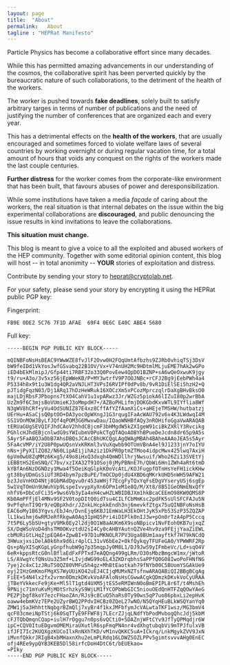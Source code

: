 ```yaml
---
layout: page
title:  "About"
permalink:   About
tagline : "HEPRat Manifesto"
---
```


Particle Physics has become a collaborative effort since many decades.

While this has permitted amazing advancements in our understanding of the cosmos, the collaborative spirit has been perverted quickly by the bureaucratic nature of such collaborations, to the detriment of the health of the workers.

The worker is pushed towards **fake deadlines**, solely built to satisfy arbitrary targes in terms of number of publications and the need of justifying the number of conferences that are organized each and every year.

This has a detrimental effects on the **health of the workers**, that are usually encouraged and sometimes forced to violate welfare laws of several countries by working overnight or during regular vacation time, for a total amount of hours that voids any conquest on the rights of the workers made the last couple centuries.

**Further distress** for the worker comes from the corporate-like environment that has been built, that favours abuses of power and deresponsibilization.

While some institutions have taken a media *façade* of caring about the workers, the real situation is that internal debates on the issue within the big experimental collaborations are **discouraged**, and public denouncing the issue results in kind invitations to leave the collaborations.

**This situation must change.**

This blog is meant to give a voice to all the exploited and abused workers of the HEP community.
Together with some editorial opinion content, this blog will host -- in total anonimity -- **YOUR** stories of exploitation and distress.

Contribute by sending your story to <heprat@cryptolab.net>.

For your safety, please send your story by encrypting it using the HEPRat public PGP key:

Fingerprint:
```
FB9E 0DE2 5C76 7F1D AFAE  69F4 0E6C E40C ABE4 5680
```

Full key:
```
-----BEGIN PGP PUBLIC KEY BLOCK-----

mQINBFoNsHsBEAC9YWwWZE8fvJlF2Ovw0H2FQqUmtAfbzhs9ZJRb0vhiqTSj3DsV
bW9feIDd1VkYosJwfGSvabq22B1OV/Vx+V74nUH2Mc9HDtmlMLjuEME7hAk2wGPo
iED4bEkMlmipJ/Gfp44ti7RBF32o33Q0PovEew4QpDO1BZNP+sA6wQeOxwuK9jgy
t9/ru+A3o/3v5xz56jEpWWeKB/P+MY3wtrfV9P7OOJNBc+rCFJ2Bg9jEebPWh4a4
P5334h8x9t1u3W1dg4QR2aVNJLHT3VPsI6RVIPf0dPv8b/9vR1DiElSEi5hzH2+Q
pJTidgFqzN03/Dj1ARq17hDzHeWRuk16XOCzXm5xPCozMprczqlrDaXgBHvBksO0
majLDjRbsFJPbopns7tXO4CahV1u1vpARwz3Jr/WZGz5piokA6lIZuI80p2wrBbA
UzZm9f6C3mjsBoVUmieKJ3oMmpdH7+/AZBoPHLifmjDOKGbdKxvWTL9IYflia8Wf
N3gWV8hCRf+yVu4OdSUNIZ87E4xz8CffAfYZfAamXiCs+aHEjeTMSHW/hutbatzj
UErHu+ASaCjsQ0ptOO+DA3yocOpWXngJ1G3rqugIFaAcWAU792v6x4K3LWdwqI4M
SS1VOnMOWJByLfJQf4qPOM3G6MwxwDau/IQaoWNHBfAQy3nROHifoGgaVwARAQAB
tERUaGUgSEVQIFJhdCAoV2hhdCBjcmF3bHMgdW5kZXIgeW91ciBkZXRlY3Rvcikg
PGhlcHJhdEBjcnlwdG9sYWIubmV0PokCTgQTAQoAOBYhBPueDeJcdn8dr65p9A5s
5Ayr5FaABQJaDbB7AhsDBQsJCAcCBhUKCQgLAgQWAgMBAh4BAheAAAoJEA5s5Ayr
5FaAcVMP/iY2U8P0pwUQsnVxKRKml3vVuXqwbb9OTUmVBnA4el9J1233jnY7oIYU
nNs+jPyXIlZQ82/N60LipAEijihAziz1DkPR0ptmZTMoo4idpcMwx425lwq7AxiH
6pVm0wU8ZqMMz6Kxg5/49o8iHxQ3dxqh4QmWDllhrjNwsuif/Who26Zi13SVEtYj
iEBBtHS2EmSNQ/C7bv/xzIXA32T91OSoj0jMyPBNnE7h/QbWi6Hn1ZWh4aRt6tmD
kYBfAn6NzDGNDzy1Mwa4f5OeiKqGlpkK0oVcAtL/KOJFugpfOTnHsYeFH1ickKHw
gt38byUDmGsSiUf3RD4bym7pzBuPE/TmOCDp0jdU4XBD6qMKrkUHD5nWH59AFW21
bz3JoVnHXD4Ntj8GbMAdDgvu0r453aWHjf7EcgFyTQxYqFsEDgVYseryUSj6sgEp
5w1VqTOmUn9UWuhVp9LspeIvvypXyXn6OPm1eM1e8Q/M/Xt8/8B5IGeONmENxQfY
nhfV6+DbCoFCi3S+9ws6Vb3yIa4xH4cwHZLWBIDBJXm1hkBcaCEEmO98KW0QMS8P
Kb0AmPFfjEl4MNv9SF2V0topDItQ0idTsu4CILfCbMmKsc2pdFK5sUlSFCFAJu5N
9vPfqhnTI9Qr9/eQBpXhdr/JZnkLHcpkkEndh3nj6mevkfZtgx75uQINBFoNsHsB
EAC6oMy1B63Ygvs/EbJ4n/DvnEjq6KBJ1EmWaLH3EkOHtJyK5xPb53SzP35ZQZAP
lL1kwihmj6wRMJeRfRkgwA0Aq31pHQ5Pri4iDIPlk0nIJ3w+pOn0rTzA4pP5Cccq
7t5P6Ly5bSU+gtyV9Mk0Ey2l2dj0O1W8aAUKm6X9soNBpicv1NvFEoh0KB7ujxqZ
SX/DqWSoVoD4dhsTM0OKvztdU2sI4Cy0cAHBYAutnQZVe4hv9za9FEjjYaaZiEWL
cbMURiGtLHqZjpEQA6+ZpwBI+97D1uMKNOLR7PV3Uga8BUm1aayftkf7H79kNCdQ
3HWuxjxsiDelA0k6hx9d6ir4plCL31vV6bEe2+0kfQykqyTFUFeGA0/YPWWRF2Rp
Qs+pNyXISqKGpLyGnpfhubW9g7p35mqpJy0M8L1/DJ9JwS9yIFmbeVc/Ld+sqO4V
6eR+kppsRtcG0nlBflaEdFxFPTxd7eAQQng499gLRm/O30sMbzBmgcW1mx/jWtoR
LS/AVwgYcfQNsUu3Z5mf+LIvjdWG99oEL43ZKDrqbhsSaPPfQ0G08IwoPoFHNfNG
7yej2c4xC1zJRuTS0QZ80VMFuSh4gz+MhBtEaotkah79fNYb00C5BUomYSGAkUe9
oyj2IHzGmKmoFMgXS7WyUUiKO42uEJ4CIjqMUMxNZTsfnwARAQABiQI2BBgBCgAg
FiEE+54N4lx2fx2vrmn0DmzkDKvkVoAFAloNsHsCGwwACgkQDmzkDKvkVoCyURAA
jTBeYVkkecFe9jKe+Ml5lT1gtd4UXM5jtES5eRMIWnN0oBmEPIPL8r6T/t4MshEh
9PNijc71mYuKvMjMOtSrhzkyS9WjLM1fYCOPbWbGIC5niouOEdQnHTFZqQOwYAeG
PE2Pjbgf8koY7ezcFHaoZAn/RJs9c8CuQ5haRs0Ty90ws5qP7uo86pbxLi2epHvK
oaww4ebmKVz7EPe2UZyrBWQ2PPdvIHCBz0ZQeL27wNO/N5QYqHEuBLkWSQYanYq0
ZMW1j5a3HhhttNqbgrBZmQlj7xyBr4f1kxJMFbfymJcVALwtaTKF1wsz/MG3bmV4
qcF03cmeiNpTStj6k0SqTTyE9FFWF8j7LEcrZJjqLNdfYbPodMvbogQhcJdj5kbM
cFJTQbQmqnCQap+iulH7rOggu7n0ps6vQCti0+5DAZnjWFtCYv9JfTyQPMqdjr6W
ipC+CQV0ItuEDgvmOMEMiraUXutlR6spFmqPN4nr4vdXhgtubqbVi9mTPJfulxVB
ifJFI7Ic2KUQXgzKUCoIlxRnNXhTKD/vM1nvQKKC5uA+ICkrq/LnkMgykZVV9JxN
iMvnfQkkrJRIgB4xbMHaxnXhu2eLmPLRdq16LDWZSOZLPPv5gimtsvvvAHg0EnEC
ofj4REe9ypQYB3KEB5Dl58irfcDoH4DtC6t/bEUEkao=
=PIky
-----END PGP PUBLIC KEY BLOCK-----
```
